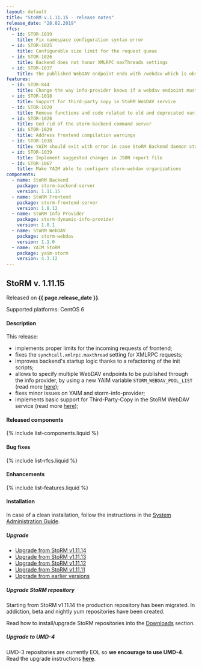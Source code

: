 ```yaml
---
layout: default
title: "StoRM v.1.11.15 - release notes"
release_date: "28.02.2019"
rfcs:
  - id: STOR-1019
    title: Fix namespace configuration syntax error
  - id: STOR-1025
    title: Configurable size limit for the request queue
  - id: STOR-1026
    title: Backend does not honor XMLRPC maxThreads settings
  - id: STOR-1037
    title: The published WebDAV endpoint ends with /webdav which is obsolete and broken without an ending slash
features:
  - id: STOR-844
    title: Change the way info-provider knows if a webdav endpoint must be published
  - id: STOR-1018
    title: Support for third-party copy in StoRM WebDAV service
  - id: STOR-1020
    title: Remove functions and code related to old and deprecated variables
  - id: STOR-1028
    title: Ged rid of the storm-backend command server
  - id: STOR-1029
    title: Address frontend compilation warnings
  - id: STOR-1038
    title: YAIM should exit with error in case StoRM Backend daemon start fails
  - id: STOR-1039
    title: Implement suggested changes in JSON report file
  - id: STOR-1067
    title: Make YAIM able to configure storm-webdav organizations
components:
  - name: StoRM Backend
    package: storm-backend-server
    version: 1.11.15
  - name: StoRM Frontend
    package: storm-frontend-server
    version: 1.8.12
  - name: StoRM Info Provider
    package: storm-dynamic-info-provider
    version: 1.8.1
  - name: StoRM WebDAV
    package: storm-webdav
    version: 1.1.0
  - name: YAIM StoRM
    package: yaim-storm
    version: 4.3.12
---
```


## StoRM v. 1.11.15

Released on **{{ page.release_date }}**.

Supported platforms: <span class="label label-success">CentOS 6</span>

#### Description

This release:

* implements proper limits for the incoming requests of frontend;
* fixes the `synchcall.xmlrpc.maxthread` setting for XMLRPC requests;
* improves backend's startup logic thanks to a refactoring of the init scripts;
* allows to specify multiple WebDAV endpoints to be published through the info
provider, by using a new YAIM variable `STORM_WEBDAV_POOL_LIST`
(read more [here][webdav-pool-list]);
* fixes minor issues on YAIM and storm-info-provider;
* implements basic support for Third-Party-Copy in the StoRM WebDAV service
(read more [here][webdav-tpc-aliases]);

#### Released components

{% include list-components.liquid %}

#### Bug fixes

{% include list-rfcs.liquid %}

#### Enhancements

{% include list-features.liquid %}

#### Installation

In case of a clean installation, follow the instructions in the [System Administration Guide][storm-sysadmin-guide].

##### Upgrade

- [Upgrade from StoRM v1.11.14][upgrade-from-14]
- [Upgrade from StoRM v1.11.13][upgrade-from-13]
- [Upgrade from StoRM v1.11.12][upgrade-from-12]
- [Upgrade from StoRM v1.11.11][upgrade-from-11]
- [Upgrade from earlier versions][upgrade-from-old]

##### Upgrade StoRM repository

Starting from StoRM v1.11.14 the production repository has been migrated.
In addiction, beta and nightly yum repositories have been created.

Read how to install/upgrade StoRM repositories into the [Downloads][downloads-page] section.

##### Upgrade to UMD-4

UMD-3 repositories are currently EOL so **we encourage to use UMD-4**. Read the upgrade instructions **[here][umd-repos]**.

[storm-sysadmin-guide]: {{site.baseurl}}/documentation/sysadmin-guide
[umd-4-page]: http://repository.egi.eu/category/umd_releases/distribution/umd-4
[umd-repos]: {{site.baseurl}}/documentation/sysadmin-guide/1.11.15/#umdrepos
[gc-guide]: {{site.baseurl}}/documentation/sysadmin-guide/1.11.15/#requestsgarbagecollector
[how-to-json-report]: {{site.baseurl}}/documentation/how-to/how-to-publish-json-report/
[downloads-page]: {{site.baseurl}}/download.html#stable-releases

[upgrade-from-14]: {{site.baseurl}}/documentation/sysadmin-guide/1.11.15/#upgrade14
[upgrade-from-13]: {{site.baseurl}}/documentation/sysadmin-guide/1.11.15/#upgrade13
[upgrade-from-12]: {{site.baseurl}}/documentation/sysadmin-guide/1.11.15/#upgrade12
[upgrade-from-11]: {{site.baseurl}}/documentation/sysadmin-guide/1.11.15/#upgrade11
[upgrade-from-old]: {{site.baseurl}}/documentation/sysadmin-guide/1.11.15/#upgradeold

[webdav-tpc-aliases]: {{site.baseurl}}/documentation/sysadmin-guide/1.11.15#important2
[webdav-pool-list]: {{site.baseurl}}/documentation/sysadmin-guide/1.11.15#important3
